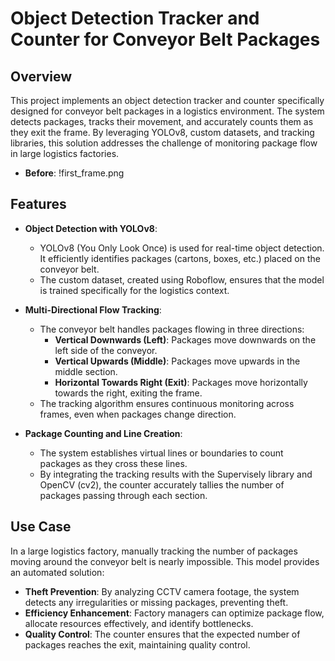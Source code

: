 # Object Detection Tracker and Counter for Conveyor Belt Packages


## Overview

This project implements an object detection tracker and counter specifically designed for conveyor belt packages in a logistics environment. The system detects packages, tracks their movement, and accurately counts them as they exit the frame. By leveraging YOLOv8, custom datasets, and tracking libraries, this solution addresses the challenge of monitoring package flow in large logistics factories.

- **Before**:
  !first_frame.png

## Features

- **Object Detection with YOLOv8**:
  - YOLOv8 (You Only Look Once) is used for real-time object detection. It efficiently identifies packages (cartons, boxes, etc.) placed on the conveyor belt.
  - The custom dataset, created using Roboflow, ensures that the model is trained specifically for the logistics context.

- **Multi-Directional Flow Tracking**:
  - The conveyor belt handles packages flowing in three directions:
    - **Vertical Downwards (Left)**: Packages move downwards on the left side of the conveyor.
    - **Vertical Upwards (Middle)**: Packages move upwards in the middle section.
    - **Horizontal Towards Right (Exit)**: Packages move horizontally towards the right, exiting the frame.
  - The tracking algorithm ensures continuous monitoring across frames, even when packages change direction.

- **Package Counting and Line Creation**:
  - The system establishes virtual lines or boundaries to count packages as they cross these lines.
  - By integrating the tracking results with the Supervisely library and OpenCV (cv2), the counter accurately tallies the number of packages passing through each section.

## Use Case

In a large logistics factory, manually tracking the number of packages moving around the conveyor belt is nearly impossible. This model provides an automated solution:
- **Theft Prevention**: By analyzing CCTV camera footage, the system detects any irregularities or missing packages, preventing theft.
- **Efficiency Enhancement**: Factory managers can optimize package flow, allocate resources effectively, and identify bottlenecks.
- **Quality Control**: The counter ensures that the expected number of packages reaches the exit, maintaining quality control.

